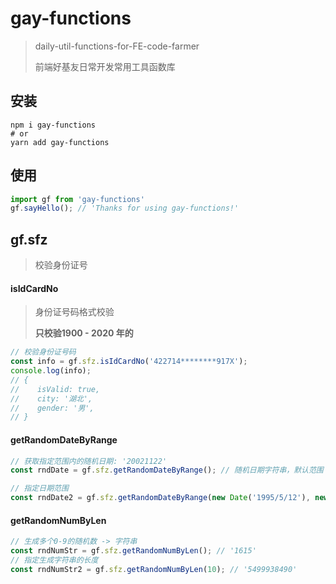 # gay-functions

> daily-util-functions-for-FE-code-farmer
> 
> 前端好基友日常开发常用工具函数库

## 安装
```shell
npm i gay-functions
# or
yarn add gay-functions
```

## 使用
```javascript
import gf from 'gay-functions'
gf.sayHello(); // 'Thanks for using gay-functions!'
```

## gf.sfz

> 校验身份证号

#### isIdCardNo

> 身份证号码格式校验
>
> **只校验1900 - 2020 年的**

```javascript
// 校验身份证号码
const info = gf.sfz.isIdCardNo('422714********917X');
console.log(info);
// {
//    isValid: true,
//    city: '湖北',
//    gender: '男',
// }
```



#### getRandomDateByRange

```javascript
// 获取指定范围内的随机日期: '20021122'
const rndDate = gf.sfz.getRandomDateByRange(); // 随机日期字符串，默认范围：1900/1/1 - 2010/12/31

// 指定日期范围
const rndDate2 = gf.sfz.getRandomDateByRange(new Date('1995/5/12'), new Date('2005/10/22'));
```



#### getRandomNumByLen

```javascript
// 生成多个0-9的随机数 -> 字符串
const rndNumStr = gf.sfz.getRandomNumByLen(); // '1615'
// 指定生成字符串的长度
const rndNumStr2 = gf.sfz.getRandomNumByLen(10); // '5499938490'
```


